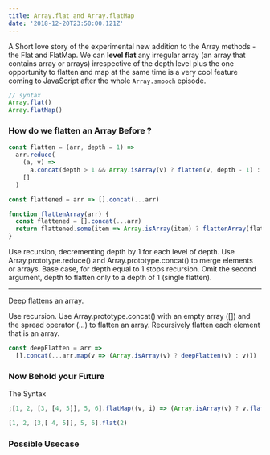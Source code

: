 ```yaml
---
title: Array.flat and Array.flatMap
date: '2018-12-20T23:50:00.121Z'
---
```


A Short love story of the experimental new addition to the Array methods - the Flat and FlatMap. We can **level flat** any irregular array (an array that contains array or arrays) irrespective of the depth level plus the one opportunity to flatten and map at the same time is a very cool feature coming to JavaScript after the whole `Array.smooch` episode.

```js {2,3}
// syntax
Array.flat()
Array.flatMap()
```

### How do we flatten an Array Before ?

```js {1,4}
const flatten = (arr, depth = 1) =>
  arr.reduce(
    (a, v) =>
      a.concat(depth > 1 && Array.isArray(v) ? flatten(v, depth - 1) : v),
    []
  )
```

```js {2}
const flattened = arr => [].concat(...arr)

function flattenArray(arr) {
  const flattened = [].concat(...arr)
  return flattened.some(item => Array.isArray(item) ? flattenArray(flattened) : flattened)
}
```

Use recursion, decrementing depth by 1 for each level of depth. Use Array.prototype.reduce() and Array.prototype.concat() to merge elements or arrays. Base case, for depth equal to 1 stops recursion. Omit the second argument, depth to flatten only to a depth of 1 (single flatten).

---

Deep flattens an array.

Use recursion. Use Array.prototype.concat() with an empty array ([]) and the spread operator (...) to flatten an array. Recursively flatten each element that is an array.

```js
const deepFlatten = arr =>
  [].concat(...arr.map(v => (Array.isArray(v) ? deepFlatten(v) : v)))
```

### Now Behold your Future

The Syntax

```js
;[1, 2, [3, [4, 5]], 5, 6].flatMap((v, i) => (Array.isArray(v) ? v.flat() : v))
```

```js
[1, 2, [3,[ 4, 5]], 5, 6].flat(2)
```

### Possible Usecase
